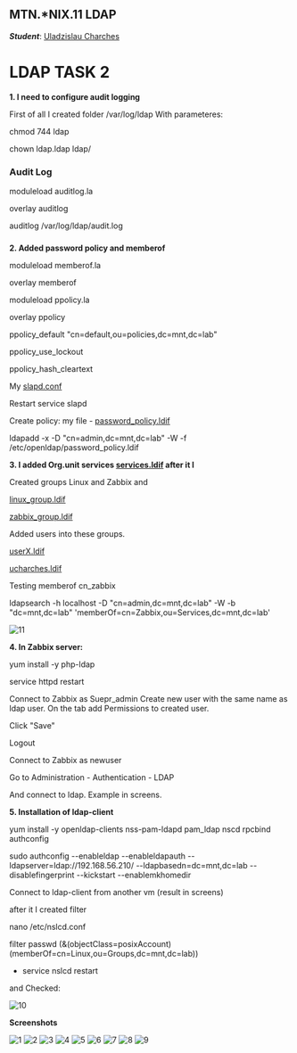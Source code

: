 MTN.*NIX.11 LDAP
---

***Student***: [Uladzislau Charches](https://upsa.epam.com/workload/employeeView.do?employeeId=4060741400038705754#emplTab=general)

# LDAP TASK 2

**1. I need to configure audit logging**

First of all I created folder /var/log/ldap
With parameteres:
 
 chmod 744 ldap

 chown ldap.ldap ldap/

### Audit Log

moduleload auditlog.la

overlay auditlog

auditlog /var/log/ldap/audit.log

###

**2. Added password policy and memberof**


moduleload memberof.la

overlay memberof

moduleload ppolicy.la

overlay ppolicy

ppolicy_default "cn=default,ou=policies,dc=mnt,dc=lab"

ppolicy_use_lockout

ppolicy_hash_cleartext

My [slapd.conf](ldif_files/slapd.conf)

Restart service slapd

Create policy: my file - [password_policy.ldif](ldif_files/password_policy.ldif)

ldapadd -x -D "cn=admin,dc=mnt,dc=lab" -W -f /etc/openldap/password_policy.ldif

**3. I added Org.unit services [services.ldif](ldif_files/services.ldif) after it I**

Created groups Linux and Zabbix and 

[linux_group.ldif](ldif_files/linux_group.ldif)

[zabbix_group.ldif](ldif_files/zabbix_group.ldif)

Added users into these groups.

[userX.ldif](ldif_files/userX.ldif)

[ucharches.ldif](ldif_files/ucharches.ldif)

Testing memberof  cn_zabbix

ldapsearch -h localhost -D "cn=admin,dc=mnt,dc=lab" -W -b "dc=mnt,dc=lab" 'memberOf=cn=Zabbix,ou=Services,dc=mnt,dc=lab'

![11](screens/11.png)

**4. In Zabbix server:**

yum install -y php-ldap

service httpd restart

Connect to Zabbix as Suepr_admin
Create new user with the same name as ldap user. On the tab add Permissions to created user.

Click "Save"

Logout

Connect to Zabbix as newuser

Go to Administration - Authentication - LDAP

And connect to ldap. Example in screens.

**5. Installation of ldap-client**

yum install -y openldap-clients nss-pam-ldapd pam_ldap nscd rpcbind authconfig

sudo authconfig --enableldap --enableldapauth --ldapserver=ldap://192.168.56.210/ --ldapbasedn=dc=mnt,dc=lab --disablefingerprint --kickstart --enablemkhomedir

Connect to ldap-client from another vm (result in screens)

after it I created filter 

nano  /etc/nslcd.conf

filter passwd (&(objectClass=posixAccount)(memberOf=cn=Linux,ou=Groups,dc=mnt,dc=lab))

- service nslcd restart

and Checked:  

![10](screens/10.png)



**Screenshots**

![1](screens/1.png)
![2](screens/2.png)
![3](screens/3.png)
![4](screens/4.png)
![5](screens/5.png)
![6](screens/6.png)
![7](screens/7.png)
![8](screens/8.png)
![9](screens/9.png)
